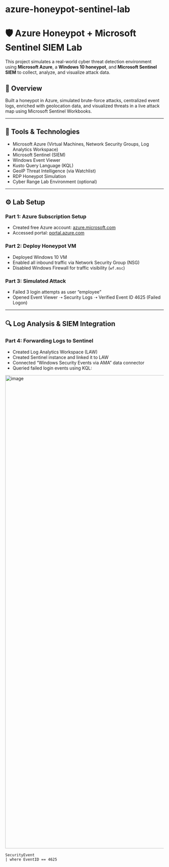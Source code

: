 # azure-honeypot-sentinel-lab
# 🛡️ Azure Honeypot + Microsoft Sentinel SIEM Lab

This project simulates a real-world cyber threat detection environment using **Microsoft Azure**, a **Windows 10 honeypot**, and **Microsoft Sentinel SIEM** to collect, analyze, and visualize attack data.

## 📌 Overview

Built a honeypot in Azure, simulated brute-force attacks, centralized event logs, enriched with geolocation data, and visualized threats in a live attack map using Microsoft Sentinel Workbooks.

---

## 🧰 Tools & Technologies

- Microsoft Azure (Virtual Machines, Network Security Groups, Log Analytics Workspace)
- Microsoft Sentinel (SIEM)
- Windows Event Viewer
- Kusto Query Language (KQL)
- GeoIP Threat Intelligence (via Watchlist)
- RDP Honeypot Simulation
- Cyber Range Lab Environment (optional)

---

## ⚙️ Lab Setup

### Part 1: Azure Subscription Setup
- Created free Azure account: [azure.microsoft.com](https://azure.microsoft.com/en-us/pricing/purchase-options/azure-account)
- Accessed portal: [portal.azure.com](https://portal.azure.com)

### Part 2: Deploy Honeypot VM
- Deployed Windows 10 VM
- Enabled all inbound traffic via Network Security Group (NSG)
- Disabled Windows Firewall for traffic visibility (`wf.msc`)

### Part 3: Simulated Attack
- Failed 3 login attempts as user “employee”
- Opened Event Viewer ➝ Security Logs ➝ Verified Event ID 4625 (Failed Logon)

---

## 🔍 Log Analysis & SIEM Integration

### Part 4: Forwarding Logs to Sentinel
- Created Log Analytics Workspace (LAW)
- Created Sentinel instance and linked it to LAW
- Connected “Windows Security Events via AMA” data connector
- Queried failed login events using KQL:
<img width="3012" height="1498" alt="image" src="https://github.com/user-attachments/assets/21eae262-3bba-4cfe-92dc-466ebd5ae6d2" />

```kql
SecurityEvent
| where EventID == 4625
